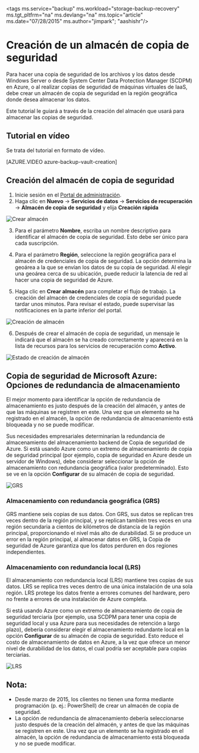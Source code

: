<properties
   pageTitle="Copia de seguridad de Microsoft Azure: crear un almacén de copia de seguridad y especificar la redundancia de almacenamiento"
   description="Aprenda a crear un almacén de copia de seguridad y especificar las opciones de redundancia de almacenamiento en la Copia de seguridad de Microsoft Azure."
   services="backup"
   documentationCenter=""
   authors="aashishr"
   manager="shreeshd"
   editor=""/>

<tags ms.service="backup" ms.workload="storage-backup-recovery" ms.tgt_pltfrm="na" ms.devlang="na" ms.topic="article" ms.date="07/28/2015" ms.author="jimpark"; "aashishr"/>

# Creación de un almacén de copia de seguridad
Para hacer una copia de seguridad de los archivos y los datos desde Windows Server o desde System Center Data Protection Manager (SCDPM) en Azure, o al realizar copias de seguridad de máquinas virtuales de IaaS, debe crear un almacén de copia de seguridad en la región geográfica donde desea almacenar los datos.

Este tutorial le guiará a través de la creación del almacén que usará para almacenar las copias de seguridad.

## Tutorial en vídeo

Se trata del tutorial en formato de vídeo.

[AZURE.VIDEO azure-backup-vault-creation]

## Creación del almacén de copia de seguridad

1. Inicie sesión en el [Portal de administración](https://manage.windowsazure.com/).
2. Haga clic en **Nuevo** -> **Servicios de datos** -> **Servicios de recuperación** -> **Almacén de copia de seguridad** y elija **Creación rápida**

  ![Crear almacén][1]

3. Para el parámetro **Nombre**, escriba un nombre descriptivo para identificar el almacén de copia de seguridad. Esto debe ser único para cada suscripción.

4. Para el parámetro **Región**, seleccione la región geográfica para el almacén de credenciales de copia de seguridad. La opción determina la geoárea a la que se envían los datos de su copia de seguridad. Al elegir una geoárea cerca de su ubicación, puede reducir la latencia de red al hacer una copia de seguridad de Azure.

5. Haga clic en **Crear almacén** para completar el flujo de trabajo. La creación del almacén de credenciales de copia de seguridad puede tardar unos minutos. Para revisar el estado, puede supervisar las notificaciones en la parte inferior del portal.

  ![Creación de almacén][2]

6. Después de crear el almacén de copia de seguridad, un mensaje le indicará que el almacén se ha creado correctamente y aparecerá en la lista de recursos para los servicios de recuperación como **Activo**.

  ![Estado de creación de almacén][3]


## Copia de seguridad de Microsoft Azure: Opciones de redundancia de almacenamiento

El mejor momento para identificar la opción de redundancia de almacenamiento es justo después de la creación del almacén, y antes de que las máquinas se registren en este. Una vez que un elemento se ha registrado en el almacén, la opción de redundancia de almacenamiento está bloqueada y no se puede modificar.

Sus necesidades empresariales determinarían la redundancia de almacenamiento del almacenamiento backend de Copia de seguridad de Azure. Si está usando Azure como un extremo de almacenamiento de copia de seguridad principal (por ejemplo, copia de seguridad en Azure desde un servidor de Windows), debe considerar seleccionar la opción de almacenamiento con redundancia geográfica (valor predeterminado). Esto se ve en la opción **Configurar** de su almacén de copia de seguridad.

![GRS][4]

### Almacenamiento con redundancia geográfica (GRS)
GRS mantiene seis copias de sus datos. Con GRS, sus datos se replican tres veces dentro de la región principal, y se replican también tres veces en una región secundaria a cientos de kilómetros de distancia de la región principal, proporcionando el nivel más alto de durabilidad. Si se produce un error en la región principal, al almacenar datos en GRS, la Copia de seguridad de Azure garantiza que los datos perduren en dos regiones independientes.

### Almacenamiento con redundancia local (LRS)
El almacenamiento con redundancia local (LRS) mantiene tres copias de sus datos. LRS se replica tres veces dentro de una única instalación de una sola región. LRS protege los datos frente a errores comunes del hardware, pero no frente a errores de una instalación de Azure completa.

Si está usando Azure como un extremo de almacenamiento de copia de seguridad terciaria (por ejemplo, usa SCDPM para tener una copia de seguridad local y usa Azure para sus necesidades de retención a largo plazo), debería considerar elegir el almacenamiento redundante local en la opción **Configurar** de su almacén de copia de seguridad. Esto reduce el costo de almacenamiento de datos en Azure, a la vez que ofrece un menor nivel de durabilidad de los datos, el cual podría ser aceptable para copias terciarias.

![LRS][5]

## Nota:

- Desde marzo de 2015, los clientes no tienen una forma mediante programación (p. ej.: PowerShell) de crear un almacén de copia de seguridad.
- La opción de redundancia de almacenamiento debería seleccionarse justo después de la creación del almacén, y antes de que las máquinas se registren en este. Una vez que un elemento se ha registrado en el almacén, la opción de redundancia de almacenamiento está bloqueada y no se puede modificar.

<!--Image references-->
[1]: ./media/backup-azure-backup-create-vault/createvault1.png
[2]: ./media/backup-azure-backup-create-vault/creatingvault1.png
[3]: ./media/backup-azure-backup-create-vault/backupvaultstatus1.png
[4]: ./media/backup-azure-backup-create-vault/grs.png
[5]: ./media/backup-azure-backup-create-vault/lrs.png

<!---HONumber=August15_HO6-->